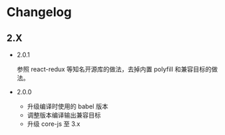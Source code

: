 # Changelog

## 2.X

- 2.0.1

    参照 react-redux 等知名开源库的做法，去掉内置 polyfill 和兼容目标的做法。

- 2.0.0

    - 升级编译时使用的 babel 版本
    - 调整版本编译输出兼容目标
    - 升级 core-js 至 3.x
